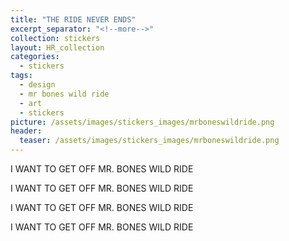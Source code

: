 ```yaml
---
title: "THE RIDE NEVER ENDS"
excerpt_separator: "<!--more-->"
collection: stickers
layout: HR_collection
categories:
  - stickers
tags:
  - design
  - mr bones wild ride
  - art
  - stickers
picture: /assets/images/stickers_images/mrboneswildride.png
header:
  teaser: /assets/images/stickers_images/mrboneswildride.png
---
```

I WANT TO GET OFF MR. BONES WILD RIDE  

I WANT TO GET OFF MR. BONES WILD RIDE  

I WANT TO GET OFF MR. BONES WILD RIDE  

I WANT TO GET OFF MR. BONES WILD RIDE  


